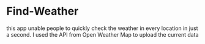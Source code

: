 # Find-Weather
this app unable people to quickly check the weather in every location in just a second.
I used the API from Open Weather Map to upload the current data

